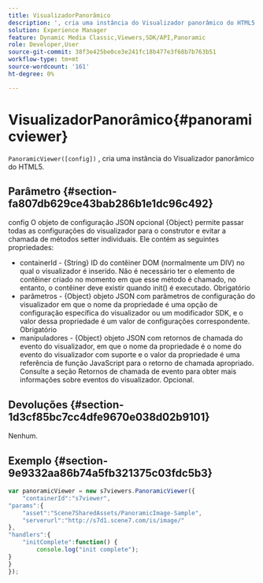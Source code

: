 ```yaml
---
title: VisualizadorPanorâmico
description: ', cria uma instância do Visualizador panorâmico do HTML5.'
solution: Experience Manager
feature: Dynamic Media Classic,Viewers,SDK/API,Panoramic
role: Developer,User
source-git-commit: 38f3e425be0ce3e241fc18b477e3f68b7b763b51
workflow-type: tm+mt
source-wordcount: '161'
ht-degree: 0%

---
```


# VisualizadorPanorâmico{#panoramicviewer}

`PanoramicViewer([config])`
, cria uma instância do Visualizador panorâmico do HTML5.

## Parâmetro {#section-fa807db629ce43bab286b1e1dc96c492}

config
O objeto de configuração JSON opcional {Object} permite passar todas as configurações do visualizador para o construtor e evitar a chamada de métodos setter individuais. Ele contém as seguintes propriedades:

* containerId - {String} ID do contêiner DOM (normalmente um DIV) no qual o visualizador é inserido. Não é necessário ter o elemento de contêiner criado no momento em que esse método é chamado, no entanto, o contêiner deve existir quando init() é executado. Obrigatório
* parâmetros - {Object} objeto JSON com parâmetros de configuração do visualizador em que o nome da propriedade é uma opção de configuração específica do visualizador ou um modificador SDK, e o valor dessa propriedade é um valor de configurações correspondente. Obrigatório
* manipuladores - {Object} objeto JSON com retornos de chamada do evento do visualizador, em que o nome da propriedade é o nome do evento do visualizador com suporte e o valor da propriedade é uma referência de função JavaScript para o retorno de chamada apropriado. Consulte a seção Retornos de chamada de evento para obter mais informações sobre eventos do visualizador. Opcional.


## Devoluções {#section-1d3cf85bc7cc4dfe9670e038d02b9101}

Nenhum.

## Exemplo {#section-9e9332aa86b74a5fb321375c03fdc5b3}

```javascript {.line-numbers}
var panoramicViewer = new s7viewers.PanoramicViewer({
    "containerId":"s7viewer",
"params":{
    "asset":"Scene7SharedAssets/PanoramicImage-Sample",
    "serverurl":"http://s7d1.scene7.com/is/image/"
},
"handlers":{
    "initComplete":function() {
        console.log("init complete");
}
}
});
```
